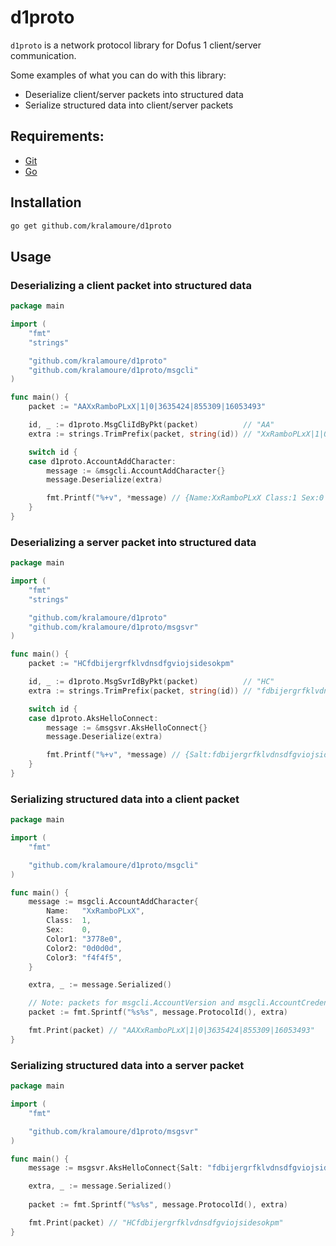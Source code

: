 # d1proto

`d1proto` is a network protocol library for Dofus 1 client/server communication.

Some examples of what you can do with this library:

- Deserialize client/server packets into structured data
- Serialize structured data into client/server packets

## Requirements:

- [Git](https://git-scm.com/)
- [Go](https://golang.org/)

## Installation

```sh
go get github.com/kralamoure/d1proto
```

## Usage

### Deserializing a client packet into structured data
 
```go
package main

import (
    "fmt"
    "strings"

    "github.com/kralamoure/d1proto"
    "github.com/kralamoure/d1proto/msgcli"
)

func main() {
    packet := "AAXxRamboPLxX|1|0|3635424|855309|16053493"

    id, _ := d1proto.MsgCliIdByPkt(packet)          // "AA"
    extra := strings.TrimPrefix(packet, string(id)) // "XxRamboPLxX|1|0|3635424|855309|16053493"

    switch id {
    case d1proto.AccountAddCharacter:
        message := &msgcli.AccountAddCharacter{}
        message.Deserialize(extra)

        fmt.Printf("%+v", *message) // {Name:XxRamboPLxX Class:1 Sex:0 Color1:3778e0 Color2:0d0d0d Color3:f4f4f5}
    }
}
```

### Deserializing a server packet into structured data
 
```go
package main

import (
    "fmt"
    "strings"

    "github.com/kralamoure/d1proto"
    "github.com/kralamoure/d1proto/msgsvr"
)

func main() {
    packet := "HCfdbijergrfklvdnsdfgviojsidesokpm"

    id, _ := d1proto.MsgSvrIdByPkt(packet)          // "HC"
    extra := strings.TrimPrefix(packet, string(id)) // "fdbijergrfklvdnsdfgviojsidesokpm"

    switch id {
    case d1proto.AksHelloConnect:
        message := &msgsvr.AksHelloConnect{}
        message.Deserialize(extra)

        fmt.Printf("%+v", *message) // {Salt:fdbijergrfklvdnsdfgviojsidesokpm}
    }
}
```

### Serializing structured data into a client packet
 
```go
package main

import (
    "fmt"

    "github.com/kralamoure/d1proto/msgcli"
)

func main() {
    message := msgcli.AccountAddCharacter{
        Name:   "XxRamboPLxX",
        Class:  1,
        Sex:    0,
        Color1: "3778e0",
        Color2: "0d0d0d",
        Color3: "f4f4f5",
    }

    extra, _ := message.Serialized()

    // Note: packets for msgcli.AccountVersion and msgcli.AccountCredential should not include their protocol ID 
    packet := fmt.Sprintf("%s%s", message.ProtocolId(), extra)

    fmt.Print(packet) // "AAXxRamboPLxX|1|0|3635424|855309|16053493"
}
```

### Serializing structured data into a server packet
 
```go
package main

import (
    "fmt"

    "github.com/kralamoure/d1proto/msgsvr"
)

func main() {
    message := msgsvr.AksHelloConnect{Salt: "fdbijergrfklvdnsdfgviojsidesokpm"}

    extra, _ := message.Serialized()
 
    packet := fmt.Sprintf("%s%s", message.ProtocolId(), extra)

    fmt.Print(packet) // "HCfdbijergrfklvdnsdfgviojsidesokpm"
}
```
